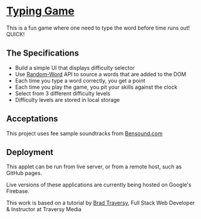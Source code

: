 # [Typing Game](https://speed-typing-8160a.firebaseapp.com/)

This is a fun game where one need to type the word before time runs out! QUICK!

## The Specifications

* Build a simple UI that displays difficulty selector
* Use [Random-Word](https://random-word-api.herokuapp.com/) API to source a words that are added to the DOM
* Each time you type a word correctly, you get a point
* Each time you play the game, you pit your skills against the clock
* Select from 3 different difficulty levels
* Difficulty levels are stored in local storage

## Acceptations

This project uses fee sample soundtracks from  [Bensound.com](https://www.bensound.com)

## Deployment

This applet can be run from live server, or from a remote host, such as GitHub pages.

Live versions of these applications are currently being hosted on Google's Firebase.

This work is based on a tutorial by [Brad Traversy](https://www.udemy.com/user/brad-traversy/), Full Stack Web Developer & Instructor at Traversy Media
